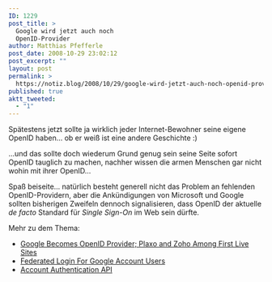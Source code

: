 ```yaml
---
ID: 1229
post_title: >
  Google wird jetzt auch noch
  OpenID-Provider
author: Matthias Pfefferle
post_date: 2008-10-29 23:02:12
post_excerpt: ""
layout: post
permalink: >
  https://notiz.blog/2008/10/29/google-wird-jetzt-auch-noch-openid-provider/
published: true
aktt_tweeted:
  - "1"
---
```

Spätestens jetzt sollte ja wirklich jeder Internet-Bewohner seine eigene OpenID haben... ob er weiß ist eine andere Geschichte :)

...und das sollte doch wiederum Grund genug sein seine Seite sofort OpenID tauglich zu machen, nachher wissen die armen Menschen gar nicht wohin mit ihrer OpenID...

Spaß beiseite... natürlich besteht generell nicht das Problem an fehlenden OpenID-Providern, aber die Ankündigungen von Microsoft und Google sollten bisherigen Zweifeln dennoch signalisieren, dass OpenID der aktuelle <em>de facto</em> Standard für <em>Single Sign-On</em> im Web sein dürfte.

Mehr zu dem Thema:

<ul><li><a href="http://therealmccrea.com/2008/10/29/google-becomes-openid-provider-plaxo-among-first-live-sites/">Google Becomes OpenID Provider; Plaxo and Zoho Among First Live Sites</a></li>
<li><a href="http://googledataapis.blogspot.com/2008/10/federated-login-for-google-account.html">Federated Login For Google Account Users</a></li>
<li><a href="http://code.google.com/apis/accounts/docs/OpenID.html">Account Authentication API</a></li></ul>
